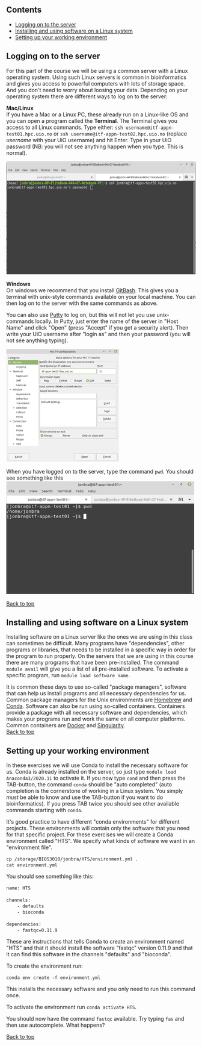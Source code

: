 ## Contents
- [Logging on to the server](#logging-on-to-the-server)
- [Installing and using software on a Linux system](#installing-and-using-software-on-a-linux-system)
- [Setting up your working environment](#setting-up-your-working-environment)


## Logging on to the server
For this part of the course we will be using a common server with a Linux operating system. Using such Linux servers is common in bioinformatics and gives you access to powerful computers with lots of storage space. And you don't need to worry about loosing your data. Depending on your operating system there are different ways to log on to the server:  

**Mac/Linux**  
If you have a Mac or a Linux PC, these already run on a Linux-like OS and you can open a program called the **Terminal**. The Terminal gives you access to all Linux commands. Type either: `ssh username@itf-appn-test01.hpc.uio.no` or `ssh username@itf-appn-test02.hpc.uio.no` (replace *username* with your UiO username) and hit Enter. Type in your UiO password (NB: you will not see anything happen when you type. This is normal).  

<img src="/images/terminal.png" width="600" height="300">

**Windows**  
On windows we recommend that you install [GitBash](https://gitforwindows.org/). This gives you a terminal with unix-style commands available on your local machine. You can then log on to the server with the same commands as above.  

You can also use [Putty](https://putty.org/) to log on, but this will not let you use unix-commands locally. In Putty, just enter the name of the server in "Host Name" and click "Open" (press "Accept" if you get a security alert). Then write your UiO username after "login as" and then your password (you will not see anything typing).  

<img src="/images/putty.png" width="300" height="300">  

When you have logged on to the server, type the command `pwd`. You should see something like this
<img src="/images/terminal_2.png" width="500" height="300">  

[Back to top](#contents)

## Installing and using software on a Linux system
Installing software on a Linux server like the ones we are using in this class can sometimes be difficult. Many programs have "dependencies", other programs or libraries, that needs to be installed in a specific way in order for the program to run properly. On the servers that we are using in this course there are many programs that have been pre-installed. The command `module avail` will give you a list of all pre-installed software. To activate a specific program, run `module load software name`. 

It is common these days to use so-called "package managers", software that can help us install programs and all necessary dependencies for us. Common package managers for the Unix environments are [Homebrew](https://brew.sh/) and [Conda](https://anaconda.org/). Software can also be run using so-called containers. Containers provide a package with all necessary software and dependencies, which makes your programs run and work the same on all computer platforms. Common containers are [Docker](https://www.docker.com/) and [Singularity](https://sylabs.io/guides/3.0/user-guide/index.html#).  
[Back to top](#contents)

## Setting up your working environment
In these exercises we will use Conda to install the necessary software for us. Conda is already installed on the server, so just type `module load Anaconda3/2020.11` to activate it. If you now type `cond` and then press the TAB-button, the command `conda` should be "auto completed" (auto completion is the cornerstone of working in a Linux system. You simply *must* be able to know and use the TAB-button if you want to do bioinformatics). If you press TAB twice you should see other available commands starting with `conda`.  

It's good practice to have different "conda environments" for different projects. These environments will contain only the software that you need for that specific project. For these exercises we will create a Conda environment called "HTS". We specify what kinds of software we want in an "environment file". 

```
cp /storage/BIOS3010/jonbra/HTS/environment.yml .
cat environment.yml
```

You should see something like this:
```
name: HTS

channels:
    - defaults
    - bioconda

dependencies:
    - fastqc=0.11.9
```

These are instructions that tells Conda to create an environment named "HTS" and that it should install the software "fastqc" version 0.11.9 and that it can find this software in the channels "defaults" and "bioconda".   

To create the environment run:
```
conda env create -f environment.yml
```
This installs the necessary software and you only need to run this command once. 

To activate the environment run `conda activate HTS`.   

You should now have the command `fastqc` available. Try typing `fas` and then use autocomplete. What happens?  

[Back to top](#contents)
